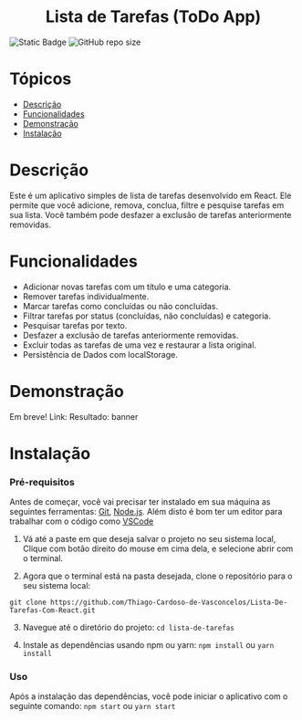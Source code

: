 <h1 align="center">Lista de Tarefas (ToDo App)</h1>

![Static Badge](https://img.shields.io/badge/Status-Em_desenvolvimento-gree) ![GitHub repo size](https://img.shields.io/github/repo-size/Thiago-Cardoso-de-Vasconcelos/Lista-De-Tarefas-Com-React)

# Tópicos
  * [Descrição](#Descrição)
  * [Funcionalidades](#Funcionalidades)
  * [Demonstração](#Demonstração)
  * [Instalação](#Instalação)


# Descrição
Este é um aplicativo simples de lista de tarefas desenvolvido em React. Ele permite que você adicione, remova, conclua, filtre e pesquise tarefas em sua lista. Você também pode desfazer a exclusão de tarefas anteriormente removidas.

# Funcionalidades
- Adicionar novas tarefas com um título e uma categoria.
- Remover tarefas individualmente.
- Marcar tarefas como concluídas ou não concluídas.
- Filtrar tarefas por status (concluídas, não concluídas) e categoria.
- Pesquisar tarefas por texto.
- Desfazer a exclusão de tarefas anteriormente removidas.
- Excluir todas as tarefas de uma vez e restaurar a lista original.
- Persistência de Dados com localStorage.


# Demonstração
Em breve!
Link:
Resultado: banner

# Instalação
### Pré-requisitos
Antes de começar, você vai precisar ter instalado em sua máquina as seguintes ferramentas:
[Git](https://git-scm.com), [Node.js](https://nodejs.org/en/). 
Além disto é bom ter um editor para trabalhar com o código como [VSCode](https://code.visualstudio.com/)
<br>
1.	Vá até a paste em que deseja salvar o projeto no seu sistema local,
Clique com botão direito do mouse em cima dela,
e selecione abrir com o terminal. 

2.	Agora que o terminal está na pasta desejada,
clone o repositório para o seu sistema local:

```git clone https://github.com/Thiago-Cardoso-de-Vasconcelos/Lista-De-Tarefas-Com-React.git```

3.	Navegue até o diretório do projeto:
```cd lista-de-tarefas```

4.	Instale as dependências usando npm ou yarn:
```npm install```  ou ```yarn install ```

### Uso
Após a instalação das dependências, você pode iniciar o aplicativo com o seguinte comando:
```npm start``` ou ```yarn start```
